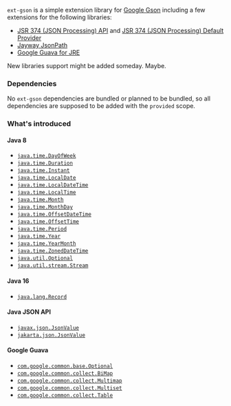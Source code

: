 `ext-gson` is a simple extension library for [Google Gson](https://github.com/google/gson) including a few extensions for the following libraries:

* [JSR 374 (JSON Processing) API](https://javaee.github.io/jsonp) and [JSR 374 (JSON Processing) Default Provider](https://javaee.github.io/jsonp)
* [Jayway JsonPath](https://github.com/json-path/JsonPath)
* [Google Guava for JRE](https://github.com/google/guava)

New libraries support might be added someday.
Maybe.

### Dependencies

No `ext-gson` dependencies are bundled or planned to be bundled, so all dependencies are supposed to be added with the `provided` scope.

### What's introduced

#### Java 8

* [`java.time.DayOfWeek`](https://docs.oracle.com/javase/8/docs/api/java/time/DayOfWeek.html)
* [`java.time.Duration`](https://docs.oracle.com/javase/8/docs/api/java/time/Duration.html)
* [`java.time.Instant`](https://docs.oracle.com/javase/8/docs/api/java/time/Instant.html)
* [`java.time.LocalDate`](https://docs.oracle.com/javase/8/docs/api/java/time/LocalDate.html)
* [`java.time.LocalDateTime`](https://docs.oracle.com/javase/8/docs/api/java/time/LocalDateTime.html)
* [`java.time.LocalTime`](https://docs.oracle.com/javase/8/docs/api/java/time/LocalTime.html)
* [`java.time.Month`](https://docs.oracle.com/javase/8/docs/api/java/time/Month.html)
* [`java.time.MonthDay`](https://docs.oracle.com/javase/8/docs/api/java/time/MonthDay.html)
* [`java.time.OffsetDateTime`](https://docs.oracle.com/javase/8/docs/api/java/time/OffsetDateTime.html)
* [`java.time.OffsetTime`](https://docs.oracle.com/javase/8/docs/api/java/time/OffsetTime.html)
* [`java.time.Period`](https://docs.oracle.com/javase/8/docs/api/java/time/Period.html)
* [`java.time.Year`](https://docs.oracle.com/javase/8/docs/api/java/time/Year.html)
* [`java.time.YearMonth`](https://docs.oracle.com/javase/8/docs/api/java/time/YearMonth.html)
* [`java.time.ZonedDateTime`](https://docs.oracle.com/javase/8/docs/api/java/time/ZonedDateTime.html)
* [`java.util.Optional`](https://docs.oracle.com/javase/8/docs/api/java/util/Optional.html)
* [`java.util.stream.Stream`](https://docs.oracle.com/javase/8/docs/api/java/util/stream/Stream.html)

#### Java 16

* [`java.lang.Record`](https://docs.oracle.com/en/java/javase/16/docs/api/java.base/java/lang/Record.html)

#### Java JSON API

* [`javax.json.JsonValue`](https://docs.oracle.com/javaee/7/api/javax/json/JsonValue.html)
* [`jakarta.json.JsonValue`](https://jakarta.ee/specifications/platform/9/apidocs/jakarta/json/jsonvalue)

#### Google Guava

* [`com.google.common.base.Optional`](https://github.com/google/guava/blob/master/android/guava/src/com/google/common/base/Optional.java)
* [`com.google.common.collect.BiMap`](https://github.com/google/guava/blob/master/android/guava/src/com/google/common/collect/BiMap.java)
* [`com.google.common.collect.Multimap`](https://github.com/google/guava/blob/master/android/guava/src/com/google/common/collect/Multimap.java)
* [`com.google.common.collect.Multiset`](https://github.com/google/guava/blob/master/android/guava/src/com/google/common/collect/Multiset.java)
* [`com.google.common.collect.Table`](https://github.com/google/guava/blob/master/android/guava/src/com/google/common/collect/Table.java)
